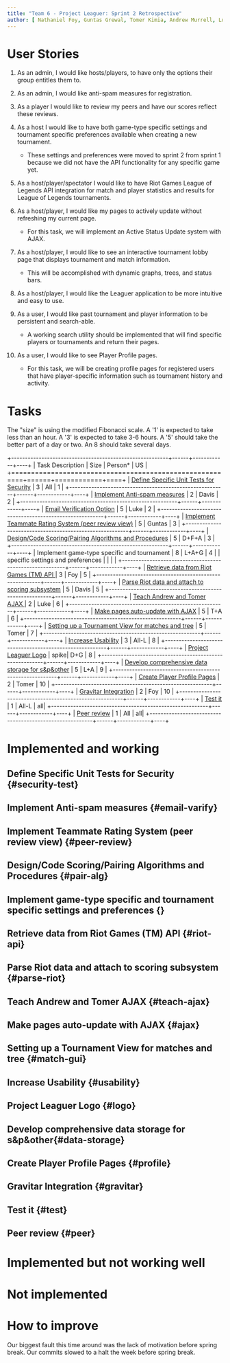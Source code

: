 ```yaml
---
title: "Team 6 - Project Leaguer: Sprint 2 Retrospective"
author: [ Nathaniel Foy, Guntas Grewal, Tomer Kimia, Andrew Murrell, Luke Shumaker, Davis Webb ]
---
```


# User Stories

1) As an admin, I would like hosts/players, to have only the options
   their group entitles them to.

2) As an admin, I would like anti-spam measures for registration.

3) As a player I would like to review my peers and have our
   scores reflect these reviews.

4) As a host I would like to have both game-type specific settings and
   tournament specific preferences available when creating a new
   tournament.
    - These settings and preferences were moved to sprint 2 from sprint 1
      because we did not have the API functionality for any specific game yet.

5) As a host/player/spectator I would like to have Riot Games League
   of Legends API integration for match and player statistics and results for
   League of Legends tournaments.

6) As a host/player, I would like my pages to actively update without
   refreshing my current page.
    - For this task, we will implement an Active Status Update system with AJAX.

7) As a host/player, I would like to see an interactive tournament lobby page
   that displays tournament and match information.
    - This will be accomplished with dynamic graphs, trees, and status bars.

8) As a host/player, I would like the Leaguer application to be more intuitive
   and easy to use.

9) As a user, I would like past tournament and player information to be
   persistent and search-able.
    - A working search utility should be implemented that will find specific
      players or tournaments and return their pages.

10) As a user, I would like to see Player Profile pages.
    - For this task, we will be creating profile pages for registered users that
      have player-specific information such as tournament history and activity.

# Tasks

The "size" is using the modified Fibonacci scale.  A '1' is expected
to take less than an hour.  A '3' is expected to take 3-6 hours.  A
'5' should take the better part of a day or two.  An 8 should take
several days.

+---------------------------------------------------------+------+------------+----+
| Task Description                                        | Size | Person\*   | US |
+=========================================================+======+============+====+
| [Define Specific Unit Tests for Security](#security-test)               |    3 | All        |  1 |
+---------------------------------------------------------+------+------------+----+
| [Implement Anti-spam measures](#anti-spam)          |    2 | Davis      |  2 |
+---------------------------------------------------------+------+------------+----+
| [Email Verification Option](#email-varify)              |    5 | Luke       |  2 |
+---------------------------------------------------------+------+------------+----+
| [Implement Teammate Rating System (peer review view)](#peer-review)     |    5 | Guntas     |  3 |
+---------------------------------------------------------+------+------------+----+
| [Design/Code Scoring/Pairing Algorithms and Procedures](#pair-alg)   |    5 | D+F+A      |  3 |
+---------------------------------------------------------+------+------------+----+
| Implement game-type specific and tournament             |    8 | L+A+G      |  4 |
| specific settings and preferences                       |      |            |    |
+---------------------------------------------------------+------+------------+----+
| [Retrieve data from Riot Games (TM) API ](#riot-api)    |    3 | Foy        |  5 |
+---------------------------------------------------------+------+------------+----+
| [Parse Riot data and attach to scoring subsystem](#parse-riot)         |    5 | Davis      |  5 |
+---------------------------------------------------------+------+------------+----+
| [Teach Andrew and Tomer AJAX ](#teach-ajax)             |    2 | Luke       |  6 |
+---------------------------------------------------------+------+------------+----+
| [Make pages auto-update with AJAX](#ajax)               |    5 | T+A        |  6 |
+---------------------------------------------------------+------+------------+----+
| [Setting up a Tournament View for matches and tree](#match-gui) |    5 | Tomer      |  7 |
+---------------------------------------------------------+------+------------+----+
| [Increase Usability](#usability)                        |    3 | All-L      |  8 |
+---------------------------------------------------------+------+------------+----+
| [Project Leaguer Logo](#logo)                           | spike| D+G        |  8 |
+---------------------------------------------------------+------+------------+----+
| [Develop comprehensive data storage for s&p&other](#data-storage)     |    5 | L+A        |  9 |
+---------------------------------------------------------+------+------------+----+
| [Create Player Profile Pages](#profile)                 |    2 | Tomer      | 10 |
+---------------------------------------------------------+------+------------+----+
| [Gravitar Integration](#gravitar)                       |    2 | Foy        | 10 |
+---------------------------------------------------------+------+------------+----+
| [Test it](#test)                                        |    1 | All-L      | all|
+---------------------------------------------------------+------+------------+----+
| [Peer review](#peer)                                    |    1 | All        | all|
+---------------------------------------------------------+------+------------+----+

# Implemented and working

## Define Specific Unit Tests for Security   {#security-test}
## Implement Anti-spam measures {#email-varify}   
## Implement Teammate Rating System (peer review view) {#peer-review}
## Design/Code Scoring/Pairing Algorithms and Procedures {#pair-alg}
## Implement game-type specific and tournament specific settings and preferences {}
## Retrieve data from Riot Games (TM) API {#riot-api}
## Parse Riot data and attach to scoring subsystem {#parse-riot}
## Teach Andrew and Tomer AJAX {#teach-ajax}
## Make pages auto-update with AJAX  {#ajax}
## Setting up a Tournament View for matches and tree {#match-gui}
## Increase Usability  {#usability}
## Project Leaguer Logo {#logo}   
## Develop comprehensive data storage for s&p&other{#data-storage}
## Create Player Profile Pages {#profile}    
## Gravitar Integration {#gravitar}    
## Test it {#test}
## Peer review  {#peer}


# Implemented but not working well


# Not implemented



# How to improve

Our biggest fault this time around was the lack of motivation before spring break. Our commits slowed to a halt the week before spring break.
